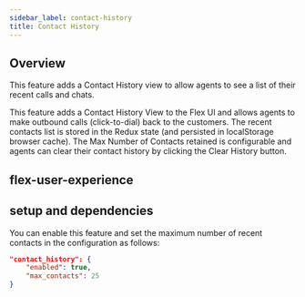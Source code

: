 ```yaml
---
sidebar_label: contact-history
title: Contact History
---
```


## Overview

This feature adds a Contact History view to allow agents to see a list of their recent calls and chats. 

This feature adds a Contact History View to the Flex UI and allows agents to make outbound calls (click-to-dial) back to the customers. The recent contacts list is stored in the Redux state (and persisted in localStorage browser cache). The Max Number of Contacts retained is configurable and agents can clear their contact history by clicking the Clear History button. 

## flex-user-experience


## setup and dependencies

You can enable this feature and set the maximum number of recent contacts in the configuration as follows:

```json
"contact_history": {
    "enabled": true,
    "max_contacts": 25
}
```


